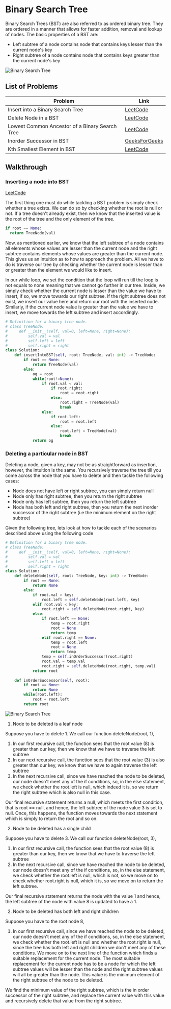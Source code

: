 # Binary Search Tree

Binary Search Trees (BST) are also referred to as ordered binary tree. They are ordered in a manner that allows for faster addition, removal and lookup of nodes. The basic properties of a BST are:

* Left subtree of a node contains node that contains keys lesser than the current node's key
* Right subtree of a node contains node that contains keys greater than the current node's key

![Binary Search Tree](https://upload.wikimedia.org/wikipedia/commons/d/da/Binary_search_tree.svg)

## List of Problems

| Problem                                        | Link |
|------------------------------------------------|------|
| Insert into a Binary Search Tree               | [LeetCode](https://leetcode.com/problems/insert-into-a-binary-search-tree/)|
| Delete Node in a BST                           | [LeetCode](https://leetcode.com/problems/delete-node-in-a-bst/)|
| Lowest Common Ancestor of a Binary Search Tree | [LeetCode](https://leetcode.com/problems/lowest-common-ancestor-of-a-binary-search-tree/)     |
| Inorder Successor in BST                       | [GeeksForGeeks](https://practice.geeksforgeeks.org/problems/inorder-successor-in-bst/1)|
| Kth Smallest Element in BST                    | [LeetCode](https://leetcode.com/problems/kth-smallest-element-in-a-bst/)    |

## Walkthrough

### Inserting a node into BST

[LeetCode](https://leetcode.com/problems/insert-into-a-binary-search-tree/)

The first thing one must do while tackling a BST problem is simply check whether a tree exists. We can do so by checking whether the root is null or not. If a tree doesn't already exist, then we know that the inserted value is the root of the tree and the only element of the tree.

```python
if root == None:
  return TreeNode(val)
```
Now, as mentioned earlier, we know that the left subtree of a node contains all elements whose values are lesser than the current node and the right subtree contains elements whose values are greater than the current node. This gives us an intuition as to how to approach the problem. All we have to do is traverse our tree by checking whether the current node is lesser than or greater than the element we would like to insert. 

In our while loop, we set the condition that the loop will run till the loop is not equals to none meaning that we cannot go further in our tree. Inside, we simply check whether the current node is lesser than the value we have to insert, if so, we move towards our right subtree. If the right subtree does not exist, we insert our value here and return our root with the inserted node. Similarly, if the current node value is greater than the value we have to insert, we move towards the left subtree and insert accordingly. 

```python
# Definition for a binary tree node.
# class TreeNode:
#     def __init__(self, val=0, left=None, right=None):
#         self.val = val
#         self.left = left
#         self.right = right
class Solution:
    def insertIntoBST(self, root: TreeNode, val: int) -> TreeNode:
        if root == None:
            return TreeNode(val)
        else:
            og = root
            while(root!=None):
                if root.val < val:
                    if root.right:
                        root = root.right
                    else:
                        root.right = TreeNode(val)
                        break
                else:
                    if root.left:
                        root = root.left
                    else:
                        root.left = TreeNode(val)
                        break
            return og
```

### Deleting a particular node in BST

Deleting a node, given a key, may not be as straightforward as insertion, however, the intuition is the same. You recursively traverse the tree till you come across the node that you have to delete and then tackle the following cases:
* Node does not have left or right subtree, you can simply return null
* Node only has right subtree, then you return the right subtree
* Node only has left subtree, then you return the left subtree
* Node has both left and right subtree, then you return the next inorder successor of the right subtree (i.e the minimum element on the right subtree)

Given the following tree, lets look at how to tackle each of the scenarios described above using the following code

```python
# Definition for a binary tree node.
# class TreeNode:
#     def __init__(self, val=0, left=None, right=None):
#         self.val = val
#         self.left = left
#         self.right = right
class Solution:
    def deleteNode(self, root: TreeNode, key: int) -> TreeNode:
        if root == None:
            return None
        else:
            if root.val > key:
                root.left = self.deleteNode(root.left, key)
            elif root.val < key:
                root.right = self.deleteNode(root.right, key)
            else:
                if root.left == None:
                    temp = root.right
                    root = None
                    return temp
                elif root.right == None:
                    temp = root.left
                    root = None
                    return temp
                temp = self.inOrderSuccessor(root.right)
                root.val = temp.val
                root.right = self.deleteNode(root.right, temp.val)
            return root
    
    def inOrderSuccessor(self, root):
        if root == None:
            return None
        while(root.left):
            root = root.left
        return root                   
```

![Binary Search Tree](https://upload.wikimedia.org/wikipedia/commons/d/da/Binary_search_tree.svg)

1. Node to be deleted is a leaf node

  Suppose you have to delete 1. We call our function deleteNode(root, 1), 
  
  1. In our first recursive call, the function sees that the root value (8) is greater than our key, then we know that we have to traverse the left subtree
  2. In our next recursive call, the function sees that the root value (3) is also greater than our key, we know that we have to again traverse the left subtree
  3. In the next recursive call, since we have reached the node to be deleted, our node doesn't meet any of the if conditions, so, in the else statement, we check whether the root.left is null, which indeed it is, so we return the right subtree which is also null in this case.
  
  Our final recursive statement returns a null, which meets the first condition, that is root == null, and hence, the left subtree of the node value 3 is set to null. Once, this happens, the function moves towards the next statement which is simply to return the root and so on.
 
2. Node to be deleted has a single child

  Suppose you have to delete 3. We call our function deleteNode(root, 3), 
  
  1. In our first recursive call, the function sees that the root value (8) is greater than our key, then we know that we have to traverse the left subtree
  2. In the next recursive call, since we have reached the node to be deleted, our node doesn't meet any of the if conditions, so, in the else statement, we check whether the root.left is null, which is not, so we move on to check whether root.right is null, which it is, so we move on to return the left subtree. 
  
  Our final recursive statement returns the node with the value 1 and hence, the left subtree of the node with value 8 is updated to have a 1. 
  
2. Node to be deleted has both left and right children

  Suppose you have to the root node 8, 
  
  1. In our first recursive call, since we have reached the node to be deleted, our node doesn't meet any of the if conditions, so, in the else statement, we check whether the root.left is null and whether the root.right is null, since the tree has both left and right children we don't meet any of these conditions. We move on to the next line of the function which finds a suitable replacement for the current node. The most suitable replacement for the current node has to be a node for which the left subtree values will be lesser than the node and the right subtree values will all be greater than the node. This value is the minimum element of the right subtree of the node to be deleted. 
  
  We find the minimum value of the right subtree, which is the in order successor of the right subtree, and replace the current value with this value and recursively delete that value from the right subtree.
 

 
 



